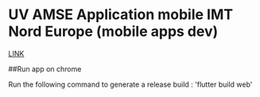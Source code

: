 # UV AMSE Application mobile IMT Nord Europe (mobile apps dev)

[LINK](https://ceri-num.gitbook.io/uv-amse/introduction)

##Run app on chrome

Run the following command to generate a release build : 'flutter build web'